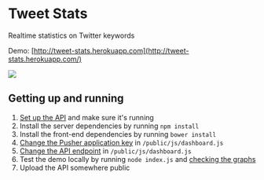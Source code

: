 # Tweet Stats

Realtime statistics on Twitter keywords

Demo: [http://tweet-stats.herokuapp.com](http://tweet-stats.herokuapp.com/)

[![](http://cl.ly/image/3G0C1e3I2y43/tweet-stats.jpg)](http://tweet-stats.herokuapp.com/)


## Getting up and running

1. [Set up the API](https://github.com/robhawkes/tweet-stats-api) and make sure it's running
2. Install the server dependencies by running `npm install`
3. Install the front-end dependencies by running `bower install`
4. [Change the Pusher application key](https://github.com/robhawkes/tweet-stats-demo/blob/master/public/js/dashboard.js#L7) in `/public/js/dashboard.js`
5. [Change the API endpoint](https://github.com/robhawkes/tweet-stats-demo/blob/master/public/js/dashboard.js#L8) in `/public/js/dashboard.js`
6. Test the demo locally by running `node index.js` and [checking the graphs](http://localhost:5002)
7. Upload the API somewhere public